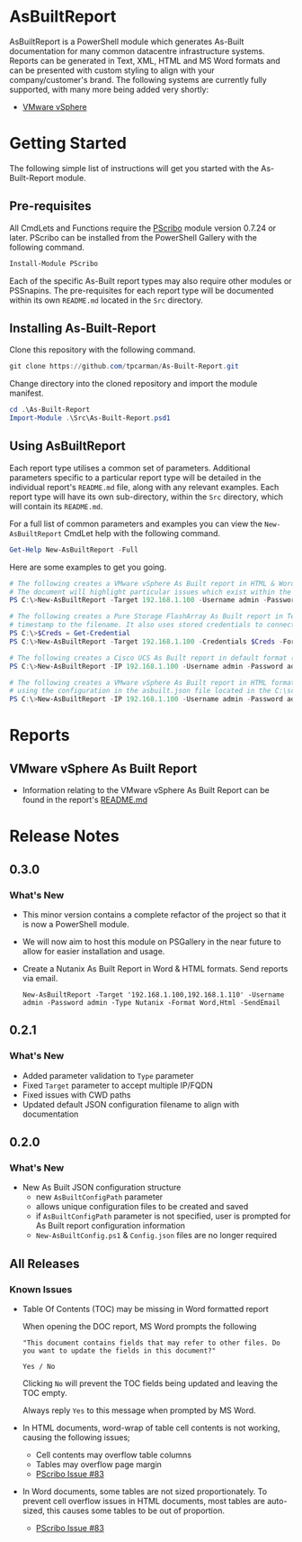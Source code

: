 # AsBuiltReport

AsBuiltReport is a PowerShell module which generates As-Built documentation for many common datacentre
infrastructure systems. Reports can be generated in Text, XML, HTML and MS Word formats and can be presented with
custom styling to align with your company/customer's brand. The following systems are currently fully supported,
with many more being added very shortly:

- [VMware vSphere](/Src/Public/Reports/vSphere/README.md)

# Getting Started

The following simple list of instructions will get you started with the As-Built-Report module.

## Pre-requisites

All CmdLets and Functions require the [PScribo](https://github.com/iainbrighton/PScribo) module version 0.7.24 or later.
PScribo can be installed from the PowerShell Gallery with the following command.

```powershell
Install-Module PScribo
```

Each of the specific As-Built report types may also require other modules or PSSnapins.
The pre-requisites for each report type will be documented within its own `README.md` located in the `Src` directory.

## Installing As-Built-Report

Clone this repository with the following command.

```powershell
git clone https://github.com/tpcarman/As-Built-Report.git
```

Change directory into the cloned repository and import the module manifest.

```powershell
cd .\As-Built-Report
Import-Module .\Src\As-Built-Report.psd1
```

## Using AsBuiltReport

Each report type utilises a common set of parameters. Additional parameters specific to a particular
report type will be detailed in the individual report's `README.md` file, along with any relevant examples.
Each report type will have its own sub-directory, within the `Src` directory, which will contain its `README.md`.

For a full list of common parameters and examples you can view the `New-AsBuiltReport` CmdLet help with the following command.

```powershell
Get-Help New-AsBuiltReport -Full
```

Here are some examples to get you going.

```powershell
# The following creates a VMware vSphere As Built report in HTML & Word formats.
# The document will highlight particular issues which exist within the environment by including the HealthChecks switch.
PS C:\>New-AsBuiltReport -Target 192.168.1.100 -Username admin -Password admin -Format HTML,Word -Type vSphere -Healthchecks

# The following creates a Pure Storage FlashArray As Built report in Text format and appends a
# timestamp to the filename. It also uses stored credentials to connect to system.
PS C:\>$Creds = Get-Credential
PS C:\>New-AsBuiltReport -Target 192.168.1.100 -Credentials $Creds -Format Text -Type FlashArray -Timestamp

# The following creates a Cisco UCS As Built report in default format (Word) with a customised style.
PS C:\>New-AsBuiltReport -IP 192.168.1.100 -Username admin -Password admin -Type UCS -StyleName ACME

# The following creates a VMware vSphere As Built report in HTML format,
# using the configuration in the asbuilt.json file located in the C:\scripts\ folder.
PS C:\>New-AsBuiltReport -IP 192.168.1.100 -Username admin -Password admin -Format HTML -Type vSphere -AsBuiltConfigPath C:\scripts\asbuilt.json
```

# Reports

## VMware vSphere As Built Report
- Information relating to the VMware vSphere As Built Report can be found in the report's [README.md](https://github.com/tpcarman/As-Built-Report/tree/master/Reports/vSphere)

# Release Notes

## 0.3.0

### What's New

- This minor version contains a complete refactor of the project so that it is now a PowerShell module.

- We will now aim to host this module on PSGallery in the near future to allow for easier  installation and usage.

- Create a Nutanix As Built Report in Word & HTML formats. Send reports via email.

    `New-AsBuiltReport -Target '192.168.1.100,192.168.1.110' -Username admin -Password admin -Type Nutanix -Format Word,Html -SendEmail`

## 0.2.1
### What's New
- Added parameter validation to `Type` parameter
- Fixed `Target` parameter to accept multiple IP/FQDN
- Fixed issues with CWD paths
- Updated default JSON configuration filename to align with documentation

## 0.2.0
### What's New
- New As Built JSON configuration structure
  - new `AsBuiltConfigPath` parameter
  - allows unique configuration files to be created and saved
  - if `AsBuiltConfigPath` parameter is not specified, user is prompted for As Built report configuration information
  - `New-AsBuiltConfig.ps1` & `Config.json` files are no longer required 

## All Releases
### Known Issues
- Table Of Contents (TOC) may be missing in Word formatted report

    When opening the DOC report, MS Word prompts the following 
    
    `"This document contains fields that may refer to other files. Do you want to update the fields in this document?"`
    
    `Yes / No`

    Clicking `No` will prevent the TOC fields being updated and leaving the TOC empty.

    Always reply `Yes` to this message when prompted by MS Word.

- In HTML documents, word-wrap of table cell contents is not working, causing the following issues;
  - Cell contents may overflow table columns
  - Tables may overflow page margin
  - [PScribo Issue #83](https://github.com/iainbrighton/PScribo/issues/83)

- In Word documents, some tables are not sized proportionately. To prevent cell overflow issues in HTML documents, most tables are auto-sized, this causes some tables to be out of proportion.
    
    - [PScribo Issue #83](https://github.com/iainbrighton/PScribo/issues/83)

